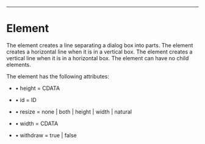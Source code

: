 

---

# Element

The <separator> element creates a line separating a dialog box into parts. The element creates a horizontal line when it is in a vertical box. The element creates a vertical line when it is in a horizontal box. The element can have no child elements.

The <separator> element has the following attributes:

- • height = CDATA

- • id = ID

- • resize = none | both | height | width | natural

- • width = CDATA

- • withdraw = true | false